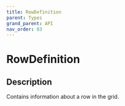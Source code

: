 ```yaml
---
title: RowDefinition
parent: Types
grand_parent: API
nav_order: 83
---
```


# RowDefinition

## Description

Contains information about a row in the grid.
